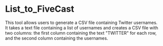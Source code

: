 # List_to_FiveCast
This tool allows users to generate a CSV file containing Twitter usernames. It takes a text file containing a list of usernames and creates a CSV file with two columns: the first column containing the text "TWITTER" for each row, and the second column containing the usernames.
